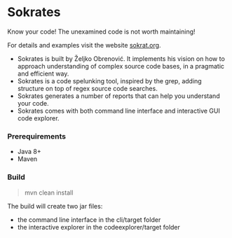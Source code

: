 # Sokrates

Know your code! The unexamined code is not worth maintaining!

For details and examples visit the website [sokrat.org](https://sokrates.org).

* Sokrates is built by Željko Obrenović. It implements his vision on how to approach understanding of complex source code bases, in a pragmatic and efficient way.
* Sokrates is a code spelunking tool, inspired by the grep, adding structure on top of regex source code searches.
* Sokrates generates a number of reports that can help you understand your code.
* Sokrates comes with both command line interface and interactive GUI code explorer.

### Prerequirements
* Java 8+
* Maven

### Build

> mvn clean install

The build will create two jar files:
* the command line interface in the cli/target folder
* the interactive explorer in the codeexplorer/target folder
